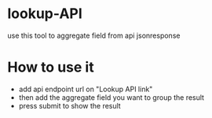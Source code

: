 # lookup-API
use this tool to aggregate field from api jsonresponse


# How to use it 
- add api endpoint url on "Lookup API link"
- then add the aggregate field you want to group the result
- press submit to show the result
